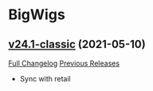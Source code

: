 # BigWigs

## [v24.1-classic](https://github.com/BigWigsMods/BigWigs/tree/v24.1-classic) (2021-05-10)
[Full Changelog](https://github.com/BigWigsMods/BigWigs/compare/v24-classic...v24.1-classic) [Previous Releases](https://github.com/BigWigsMods/BigWigs/releases)

- Sync with retail  
